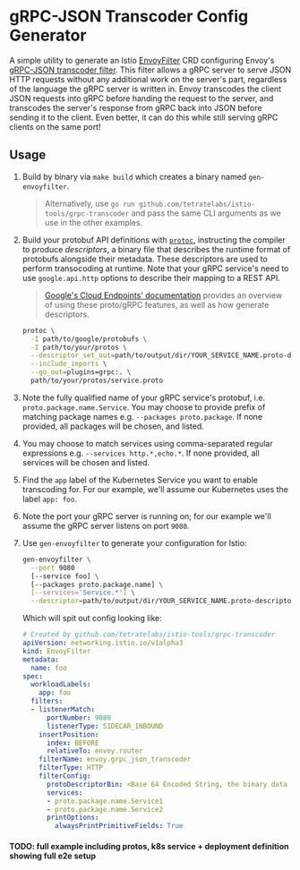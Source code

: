 # gRPC-JSON Transcoder Config Generator

A simple utility to generate an Istio [EnvoyFilter](https://preliminary.istio.io/docs/reference/config/istio.networking.v1alpha3/#EnvoyFilter) CRD configuring Envoy's [gRPC-JSON transcoder filter](https://www.envoyproxy.io/docs/envoy/latest/configuration/http_filters/grpc_json_transcoder_filter). This filter allows a gRPC server to serve JSON HTTP requests without any additional work on the server's part, regardless of the language the gRPC server is written in. Envoy transcodes the client JSON requests into gRPC before handing the request to the server, and transcodes the server's response from gRPC back into JSON before sending it to the client. Even better, it can do this while still serving gRPC clients on the same port!

## Usage

1. Build by binary via `make build` which creates a binary named `gen-envoyfilter`.
    > Alternatively, use `go run github.com/tetratelabs/istio-tools/grpc-transcoder` and pass the same CLI arguments as we use in the other examples.

1. Build your protobuf API definitions with [`protoc`](https://github.com/google/protobuf/releases), instructing the compiler to produce _descriptors_, a binary file that describes the runtime format of protobufs alongside their metadata. These descriptors are used to perform transocoding at runtime. Note that your gRPC service's need to use `google.api.http` options to describe their mapping to a REST API.

    > [Google's Cloud Endpoints' documentation](https://cloud.google.com/endpoints/docs/grpc/transcoding) provides an overview of using these proto/gRPC features, as well as how generate descriptors.
  
    ```sh
    protoc \
      -I path/to/google/protobufs \
      -I path/to/your/protos \
      --descriptor_set_out=path/to/output/dir/YOUR_SERVICE_NAME.proto-descriptor \
      --include_imports \
      --go_out=plugins=grpc:. \
      path/to/your/protos/service.proto
    ```
  
1. Note the fully qualified name of your gRPC service's protobuf, i.e. `proto.package.name.Service`. You may choose to provide prefix of matching package names e.g. `--packages proto.package`. If none provided, all packages will be chosen, and listed.

1. You may choose to match services using comma-separated regular expressions e.g. `--services http.*,echo.*`. If none provided, all services will be chosen and listed.

1. Find the `app` label of the Kubernetes Service you want to enable transcoding for. For our example, we'll assume our Kubernetes uses the label `app: foo`.

1. Note the port your gRPC server is running on; for our example we'll assume the gRPC server listens on port `9080`.

1. Use `gen-envoyfilter` to generate your configuration for Istio:

    ```sh
    gen-envoyfilter \
      --port 9080
      [--service foo] \
      [--packages proto.package.name] \
      [--services='Service.*'] \
      --descriptor=path/to/output/dir/YOUR_SERVICE_NAME.proto-descriptor
    ```
  
     Which will spit out config looking like:
  
    ```yaml
    # Created by github.com/tetratelabs/istio-tools/grpc-transcoder
    apiVersion: networking.istio.io/v1alpha3
    kind: EnvoyFilter
    metadata:
      name: foo
    spec:
      workloadLabels:
        app: foo
      filters:
      - listenerMatch:
          portNumber: 9080 
          listenerType: SIDECAR_INBOUND
        insertPosition:
          index: BEFORE
          relativeTo: envoy.router
        filterName: envoy.grpc_json_transcoder
        filterType: HTTP
        filterConfig:
          protoDescriptorBin: <Base 64 Encoded String, the binary data inside of path/to/output/dir/YOUR_SERVICE_NAME.proto-descriptor>
          services:
          - proto.package.name.Service1
          - proto.package.name.Service2
          printOptions:
            alwaysPrintPrimitiveFields: True
    ```

#### TODO: full example including protos, k8s service + deployment definition showing full e2e setup
